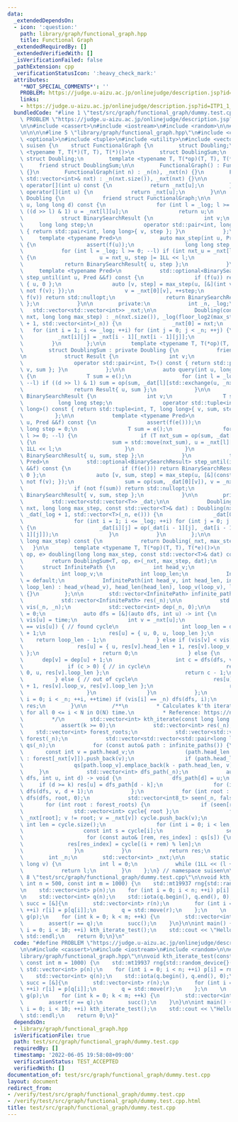 ```yaml
---
data:
  _extendedDependsOn:
  - icon: ':question:'
    path: library/graph/functional_graph.hpp
    title: Functional Graph
  _extendedRequiredBy: []
  _extendedVerifiedWith: []
  _isVerificationFailed: false
  _pathExtension: cpp
  _verificationStatusIcon: ':heavy_check_mark:'
  attributes:
    '*NOT_SPECIAL_COMMENTS*': ''
    PROBLEM: https://judge.u-aizu.ac.jp/onlinejudge/description.jsp?id=ITP1_1_A
    links:
    - https://judge.u-aizu.ac.jp/onlinejudge/description.jsp?id=ITP1_1_A
  bundledCode: "#line 1 \"test/src/graph/functional_graph/dummy.test.cpp\"\n#define\
    \ PROBLEM \"https://judge.u-aizu.ac.jp/onlinejudge/description.jsp?id=ITP1_1_A\"\
    \n\n#include <cassert>\n#include <iostream>\n#include <random>\n\n#line 1 \"library/graph/functional_graph.hpp\"\
    \n\n\n\n#line 5 \"library/graph/functional_graph.hpp\"\n#include <cstdint>\n#include\
    \ <optional>\n#include <tuple>\n#include <utility>\n#include <vector>\n\nnamespace\
    \ suisen {\n    struct FunctionalGraph {\n        struct Doubling;\n        template\
    \ <typename T, T(*)(T, T), T(*)()>\n        struct DoublingSum;\n        friend\
    \ struct Doubling;\n        template <typename T, T(*op)(T, T), T(*e)()>\n   \
    \     friend struct DoublingSum;\n\n        FunctionalGraph() : FunctionalGraph(0)\
    \ {}\n        FunctionalGraph(int n) : _n(n), _nxt(n) {}\n        FunctionalGraph(const\
    \ std::vector<int>& nxt) : _n(nxt.size()), _nxt(nxt) {}\n\n        const int&\
    \ operator[](int u) const {\n            return _nxt[u];\n        }\n        int&\
    \ operator[](int u) {\n            return _nxt[u];\n        }\n\n        struct\
    \ Doubling {\n            friend struct FunctionalGraph;\n\n            int query(int\
    \ u, long long d) const {\n                for (int l = _log; l >= 0; --l) if\
    \ ((d >> l) & 1) u = _nxt[l][u];\n                return u;\n            }\n\n\
    \            struct BinarySearchResult {\n                int v;\n           \
    \     long long step;\n                operator std::pair<int, long long>() const\
    \ { return std::pair<int, long long>{ v, step }; }\n            };\n\n       \
    \     template <typename Pred>\n            auto max_step(int u, Pred &&f) const\
    \ {\n                assert(f(u));\n                long long step = 0;\n    \
    \            for (int l = _log; l >= 0; --l) if (int nxt_u = _nxt[l][u]; f(nxt_u))\
    \ {\n                    u = nxt_u, step |= 1LL << l;\n                }\n   \
    \             return BinarySearchResult{ u, step };\n            }\n\n       \
    \     template <typename Pred>\n            std::optional<BinarySearchResult>\
    \ step_until(int u, Pred &&f) const {\n                if (f(u)) return BinarySearchResult\
    \ { u, 0 };\n                auto [v, step] = max_step(u, [&](int v) { return\
    \ not f(v); });\n                v = _nxt[0][v], ++step;\n                if (not\
    \ f(v)) return std::nullopt;\n                return BinarySearchResult{ v, step\
    \ };\n            }\n\n        private:\n            int _n, _log;\n         \
    \   std::vector<std::vector<int>> _nxt;\n\n            Doubling(const std::vector<int>&\
    \ nxt, long long max_step) : _n(nxt.size()), _log(floor_log2(max_step)), _nxt(_log\
    \ + 1, std::vector<int>(_n)) {\n                _nxt[0] = nxt;\n             \
    \   for (int i = 1; i <= _log; ++i) for (int j = 0; j < _n; ++j) {\n         \
    \           _nxt[i][j] = _nxt[i - 1][_nxt[i - 1][j]];\n                }\n   \
    \         }\n        };\n\n        template <typename T, T(*op)(T, T), T(*e)()>\n\
    \        struct DoublingSum : private Doubling {\n            friend struct FunctionalGraph;\n\
    \n            struct Result {\n                int v;\n                T sum;\n\
    \                operator std::pair<int, T>() const { return std::pair<int, T>{\
    \ v, sum }; }\n            };\n\n            auto query(int u, long long d) const\
    \ {\n                T sum = e();\n                for (int l = _log; l >= 0;\
    \ --l) if ((d >> l) & 1) sum = op(sum, _dat[l][std::exchange(u, _nxt[l][u])]);\n\
    \                return Result{ u, sum };\n            }\n\n            struct\
    \ BinarySearchResult {\n                int v;\n                T sum;\n     \
    \           long long step;\n                operator std::tuple<int, T, long\
    \ long>() const { return std::tuple<int, T, long long>{ v, sum, step }; }\n  \
    \          };\n\n            template <typename Pred>\n            auto max_step(int\
    \ u, Pred &&f) const {\n                assert(f(e()));\n                long\
    \ long step = 0;\n                T sum = e();\n                for (int l = _log;\
    \ l >= 0; --l) {\n                    if (T nxt_sum = op(sum, _dat[l][u]); f(nxt_sum))\
    \ {\n                        sum = std::move(nxt_sum), u = _nxt[l][u], step |=\
    \ 1LL << l;\n                    }\n                }\n                return\
    \ BinarySearchResult{ u, sum, step };\n            }\n            template <typename\
    \ Pred>\n            std::optional<BinarySearchResult> step_until(int u, Pred\
    \ &&f) const {\n                if (f(e())) return BinarySearchResult { u, e(),\
    \ 0 };\n                auto [v, sum, step] = max_step(u, [&](const T& v) { return\
    \ not f(v); });\n                sum = op(sum, _dat[0][v]), v = _nxt[0][v], ++step;\n\
    \                if (not f(sum)) return std::nullopt;\n                return\
    \ BinarySearchResult{ v, sum, step };\n            }\n\n        private:\n   \
    \         std::vector<std::vector<T>> _dat;\n\n            DoublingSum(const std::vector<int>&\
    \ nxt, long long max_step, const std::vector<T>& dat) : Doubling(nxt, max_step),\
    \ _dat(_log + 1, std::vector<T>(_n, e())) {\n                _dat[0] = dat;\n\
    \                for (int i = 1; i <= _log; ++i) for (int j = 0; j < _n; ++j)\
    \ {\n                    _dat[i][j] = op(_dat[i - 1][j], _dat[i - 1][_nxt[i -\
    \ 1][j]]);\n                }\n            }\n        };\n\n        Doubling doubling(long\
    \ long max_step) const {\n            return Doubling(_nxt, max_step);\n     \
    \   }\n\n        template <typename T, T(*op)(T, T), T(*e)()>\n        DoublingSum<T,\
    \ op, e> doubling(long long max_step, const std::vector<T>& dat) const {\n   \
    \         return DoublingSum<T, op, e>(_nxt, max_step, dat);\n        }\n\n  \
    \      struct InfinitePath {\n            int head_v;\n            int head_len;\n\
    \            int loop_v;\n            int loop_len;\n            InfinitePath()\
    \ = default;\n            InfinitePath(int head_v, int head_len, int loop_v, int\
    \ loop_len) : head_v(head_v), head_len(head_len), loop_v(loop_v), loop_len(loop_len)\
    \ {}\n        };\n\n        std::vector<InfinitePath> infinite_paths() const {\n\
    \            std::vector<InfinitePath> res(_n);\n\n            std::vector<int>\
    \ vis(_n, _n);\n            std::vector<int> dep(_n, 0);\n\n            int time\
    \ = 0;\n            auto dfs = [&](auto dfs, int u) -> int {\n               \
    \ vis[u] = time;\n                int v = _nxt[u];\n                if (vis[v]\
    \ == vis[u]) { // found cycle\n                    int loop_len = dep[u] - dep[v]\
    \ + 1;\n                    res[u] = { u, 0, u, loop_len };\n                \
    \    return loop_len - 1;\n                } else if (vis[v] < vis[u]) {\n   \
    \                 res[u] = { u, res[v].head_len + 1, res[v].loop_v, res[v].loop_len\
    \ };\n                    return 0;\n                } else {\n              \
    \      dep[v] = dep[u] + 1;\n                    int c = dfs(dfs, v);\n      \
    \              if (c > 0) { // in cycle\n                        res[u] = { u,\
    \ 0, u, res[v].loop_len };\n                        return c - 1;\n          \
    \          } else { // out of cycle\n                        res[u] = { u, res[v].head_len\
    \ + 1, res[v].loop_v, res[v].loop_len };\n                        return 0;\n\
    \                    }\n                }\n            };\n            for (int\
    \ i = 0; i < _n; ++i, ++time) if (vis[i] == _n) dfs(dfs, i);\n            return\
    \ res;\n        }\n\n        /**\n         * Calculates k'th iterate: f(f(f(...f(i))))\
    \ for all 0 <= i < N in O(N) time.\n         * Reference: https://noshi91.hatenablog.com/entry/2019/09/22/114149\n\
    \         */\n        std::vector<int> kth_iterate(const long long k) const {\n\
    \            assert(k >= 0);\n            std::vector<int> res(_n);\n        \
    \    std::vector<int> forest_roots;\n            std::vector<std::vector<int>>\
    \ forest(_n);\n            std::vector<std::vector<std::pair<long long, int>>>\
    \ qs(_n);\n            for (const auto& path : infinite_paths()) {\n         \
    \       const int v = path.head_v;\n                (path.head_len == 0 ? forest_roots\
    \ : forest[_nxt[v]]).push_back(v);\n                if (path.head_len >= k) continue;\n\
    \                qs[path.loop_v].emplace_back(k - path.head_len, v);\n       \
    \     }\n            std::vector<int> dfs_path(_n);\n            auto dfs = [&](auto\
    \ dfs, int u, int d) -> void {\n                dfs_path[d] = u;\n           \
    \     if (d >= k) res[u] = dfs_path[d - k];\n                for (int v : forest[u])\
    \ dfs(dfs, v, d + 1);\n            };\n            for (int root : forest_roots)\
    \ dfs(dfs, root, 0);\n            std::vector<int8_t> seen(_n, false);\n     \
    \       for (int root : forest_roots) {\n                if (seen[root]) continue;\n\
    \                std::vector<int> cycle{ root };\n                for (int v =\
    \ _nxt[root]; v != root; v = _nxt[v]) cycle.push_back(v);\n                const\
    \ int len = cycle.size();\n                for (int i = 0; i < len; ++i) {\n \
    \                   const int s = cycle[i];\n                    seen[s] = true;\n\
    \                    for (const auto& [rem, res_index] : qs[s]) {\n          \
    \              res[res_index] = cycle[(i + rem) % len];\n                    }\n\
    \                }\n            }\n            return res;\n        }\n\n    private:\n\
    \        int _n;\n        std::vector<int> _nxt;\n\n        static int floor_log2(long\
    \ long v) {\n            int l = 0;\n            while (1LL << (l + 1) <= v) ++l;\n\
    \            return l;\n        }\n    };\n} // namespace suisen\n\n\n\n#line\
    \ 8 \"test/src/graph/functional_graph/dummy.test.cpp\"\n\nvoid kth_iterate_test(const\
    \ int n = 500, const int m = 1000) {\n    std::mt19937 rng{std::random_device{}()};\n\
    \n    std::vector<int> p(n);\n    for (int i = 0; i < n; ++i) p[i] = rng() % n;\n\
    \n    std::vector<int> q(n);\n    std::iota(q.begin(), q.end(), 0);\n\n    auto\
    \ succ = [&]{\n        std::vector<int> r(n);\n        for (int i = 0; i < n;\
    \ ++i) r[i] = p[q[i]];\n        q = std::move(r);\n    };\n    \n    suisen::FunctionalGraph\
    \ g(p);\n    for (int k = 0; k < m; ++k) {\n        std::vector<int> r = g.kth_iterate(k);\n\
    \        assert(r == q);\n        succ();\n    }\n}\n\nint main() {\n    for (int\
    \ i = 0; i < 10; ++i) kth_iterate_test();\n    std::cout << \"Hello World\" <<\
    \ std::endl;\n    return 0;\n}\n"
  code: "#define PROBLEM \"https://judge.u-aizu.ac.jp/onlinejudge/description.jsp?id=ITP1_1_A\"\
    \n\n#include <cassert>\n#include <iostream>\n#include <random>\n\n#include \"\
    library/graph/functional_graph.hpp\"\n\nvoid kth_iterate_test(const int n = 500,\
    \ const int m = 1000) {\n    std::mt19937 rng{std::random_device{}()};\n\n   \
    \ std::vector<int> p(n);\n    for (int i = 0; i < n; ++i) p[i] = rng() % n;\n\n\
    \    std::vector<int> q(n);\n    std::iota(q.begin(), q.end(), 0);\n\n    auto\
    \ succ = [&]{\n        std::vector<int> r(n);\n        for (int i = 0; i < n;\
    \ ++i) r[i] = p[q[i]];\n        q = std::move(r);\n    };\n    \n    suisen::FunctionalGraph\
    \ g(p);\n    for (int k = 0; k < m; ++k) {\n        std::vector<int> r = g.kth_iterate(k);\n\
    \        assert(r == q);\n        succ();\n    }\n}\n\nint main() {\n    for (int\
    \ i = 0; i < 10; ++i) kth_iterate_test();\n    std::cout << \"Hello World\" <<\
    \ std::endl;\n    return 0;\n}"
  dependsOn:
  - library/graph/functional_graph.hpp
  isVerificationFile: true
  path: test/src/graph/functional_graph/dummy.test.cpp
  requiredBy: []
  timestamp: '2022-06-05 19:58:08+09:00'
  verificationStatus: TEST_ACCEPTED
  verifiedWith: []
documentation_of: test/src/graph/functional_graph/dummy.test.cpp
layout: document
redirect_from:
- /verify/test/src/graph/functional_graph/dummy.test.cpp
- /verify/test/src/graph/functional_graph/dummy.test.cpp.html
title: test/src/graph/functional_graph/dummy.test.cpp
---
```

